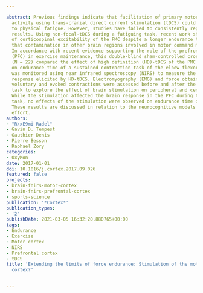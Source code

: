 ---
abstract: Previous findings indicate that facilitation of primary motor cortex (PMC)
  activity using trans-cranial direct current stimulation (tDCS) could improve resistance
  to physical fatigue. However, studies have failed to consistently replicate these
  results. Using non-focal-tDCS during a fatiguing task, recent work showed no enhancement
  of corticospinal excitability of the PMC despite a longer endurance time and suggested
  that contamination in other brain regions involved in motor command may have occurred.
  In accordance with recent evidence supporting the role of the prefrontal cortex
  (PFC) in exercise maintenance, this double-blind sham-controlled crossover study
  (N = 22) compared the effect of high definition (HD)-tDCS of the PMC or the PFC
  on endurance time of a sustained contraction task of the elbow flexor. Brain activity
  was monitored using near infrared spectroscopy (NIRS) to measure the neurovascular
  response elicited by HD-tDCS. Electromyography (EMG) and force obtained during maximal
  voluntary and evoked contractions were assessed before and after the contraction
  task to explore the effect of brain stimulation on peripheral and central fatigue.
  While the stimulation affected the brain response in the PFC during the contraction
  task, no effects of the stimulation were observed on endurance time or fatigue indices.
  These results are discussed in relation to the neurocognitive models of physical
  effort.
authors:
- "R\xE9mi Radel"
- Gavin D. Tempest
- Gauthier Denis
- Pierre Besson
- Raphael Zory
categories:
- OxyMon
date: 2017-01-01
doi: 10.1016/j.cortex.2017.09.026
featured: false
projects:
- brain-fnirs-motor-cortex
- brain-fnirs-prefrontal-cortex
- sports-science
publication: '*Cortex*'
publication_types:
- '2'
publishDate: 2021-03-05 16:32:20.880765+00:00
tags:
- Endurance
- Exercise
- Motor cortex
- NIRS
- Prefrontal cortex
- tDCS
title: 'Extending the limits of force endurance: Stimulation of the motor or the frontal
  cortex?'

---
